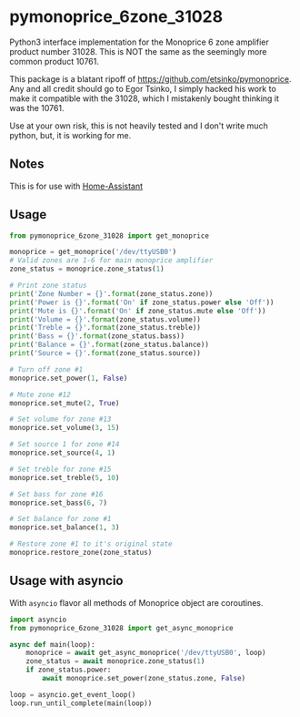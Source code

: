 # pymonoprice_6zone_31028
Python3 interface implementation for the Monoprice 6 zone amplifier product number 31028. This is NOT the same as the seemingly more common product 10761.

This package is a blatant ripoff of https://github.com/etsinko/pymonoprice. Any and all credit should go to Egor Tsinko, I simply hacked his work to make it compatible with the 31028, which I mistakenly bought thinking it was the 10761.

Use at your own risk, this is not heavily tested and I don't write much python, but, it is working for me.

## Notes
This is for use with [Home-Assistant](http://home-assistant.io)

## Usage
```python
from pymonoprice_6zone_31028 import get_monoprice

monoprice = get_monoprice('/dev/ttyUSB0')
# Valid zones are 1-6 for main monoprice amplifier
zone_status = monoprice.zone_status(1)

# Print zone status
print('Zone Number = {}'.format(zone_status.zone))
print('Power is {}'.format('On' if zone_status.power else 'Off'))
print('Mute is {}'.format('On' if zone_status.mute else 'Off'))
print('Volume = {}'.format(zone_status.volume))
print('Treble = {}'.format(zone_status.treble))
print('Bass = {}'.format(zone_status.bass))
print('Balance = {}'.format(zone_status.balance))
print('Source = {}'.format(zone_status.source))

# Turn off zone #1
monoprice.set_power(1, False)

# Mute zone #12
monoprice.set_mute(2, True)

# Set volume for zone #13
monoprice.set_volume(3, 15)

# Set source 1 for zone #14 
monoprice.set_source(4, 1)

# Set treble for zone #15
monoprice.set_treble(5, 10)

# Set bass for zone #16
monoprice.set_bass(6, 7)

# Set balance for zone #1
monoprice.set_balance(1, 3)

# Restore zone #1 to it's original state
monoprice.restore_zone(zone_status)
```

## Usage with asyncio

With `asyncio` flavor all methods of Monoprice object are coroutines.

```python
import asyncio
from pymonoprice_6zone_31028 import get_async_monoprice

async def main(loop):
    monoprice = await get_async_monoprice('/dev/ttyUSB0', loop)
    zone_status = await monoprice.zone_status(1)
    if zone_status.power:
        await monoprice.set_power(zone_status.zone, False)

loop = asyncio.get_event_loop()
loop.run_until_complete(main(loop))

```